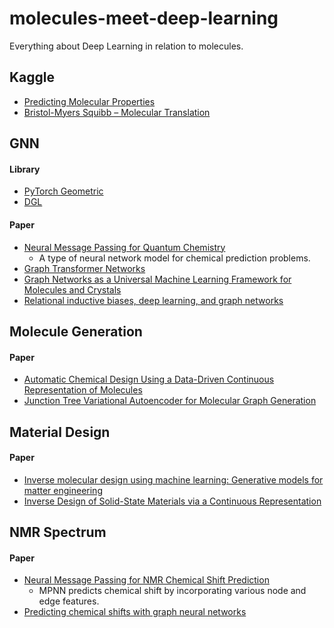 # molecules-meet-deep-learning

Everything about Deep Learning in relation to molecules.

## Kaggle
   - [Predicting Molecular Properties](https://www.kaggle.com/c/champs-scalar-coupling)
   - [Bristol-Myers Squibb – Molecular Translation](https://www.kaggle.com/c/bms-molecular-translation)

## GNN
   #### Library
   - [PyTorch Geometric](https://pytorch-geometric.readthedocs.io/en/latest/)
   - [DGL](https://www.dgl.ai/)
   #### Paper
   - [Neural Message Passing for Quantum Chemistry](https://arxiv.org/abs/1704.01212)
      - A type of neural network model for chemical prediction problems.
   - [Graph Transformer Networks](https://arxiv.org/abs/1911.06455)
   - [Graph Networks as a Universal Machine Learning Framework for Molecules and Crystals](https://arxiv.org/abs/1812.05055)
   - [Relational inductive biases, deep learning, and graph networks](https://arxiv.org/abs/1806.01261)

## Molecule Generation
   #### Paper
   - [Automatic Chemical Design Using a Data-Driven Continuous Representation of Molecules](https://pubs.acs.org/doi/10.1021/acscentsci.7b00572)
   - [Junction Tree Variational Autoencoder for Molecular Graph Generation](https://arxiv.org/abs/1802.04364)

## Material Design
#### Paper
   - [Inverse molecular design using machine learning: Generative models for matter engineering](https://science.sciencemag.org/content/361/6400/360)
   - [Inverse Design of Solid-State Materials via a Continuous Representation](https://www.sciencedirect.com/science/article/pii/S2590238519301754)
   
   
## NMR Spectrum
   #### Paper
   - [Neural Message Passing for NMR Chemical Shift Prediction](https://pubs.acs.org/doi/abs/10.1021/acs.jcim.0c00195)
      - MPNN predicts chemical shift by incorporating various node and edge features.
   - [Predicting chemical shifts with graph neural networks](https://pubs.rsc.org/en/content/articlelanding/2021/sc/d1sc01895g)
   
